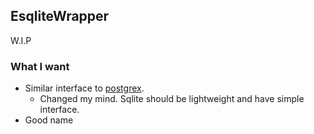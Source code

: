 ## EsqliteWrapper

W.I.P

### What I want

* Similar interface to [postgrex](https://github.com/ericmj/postgrex).
  * Changed my mind. Sqlite should be lightweight and have simple interface.
* Good name
